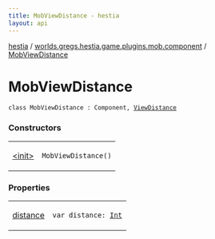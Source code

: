 ```yaml
---
title: MobViewDistance - hestia
layout: api
---
```


<div class='api-docs-breadcrumbs'><a href="../../index.html">hestia</a> / <a href="../index.html">worlds.gregs.hestia.game.plugins.mob.component</a> / <a href="./index.html">MobViewDistance</a></div>

# MobViewDistance

<div class="signature"><code><span class="keyword">class </span><span class="identifier">MobViewDistance</span>&nbsp;<span class="symbol">:</span>&nbsp;<span class="identifier">Component</span><span class="symbol">, </span><a href="../../worlds.gregs.hestia.game.plugins.core.components.map/-view-distance/index.html"><span class="identifier">ViewDistance</span></a></code></div>

### Constructors

<table class="api-docs-table">
<tbody>
<tr>
<td markdown="1">

<a href="-init-.html">&lt;init&gt;</a>


</td>
<td markdown="1">
<div class="signature"><code><span class="identifier">MobViewDistance</span><span class="symbol">(</span><span class="symbol">)</span></code></div>

</td>
</tr>
</tbody>
</table>

### Properties

<table class="api-docs-table">
<tbody>
<tr>
<td markdown="1">

<a href="distance.html">distance</a>


</td>
<td markdown="1">
<div class="signature"><code><span class="keyword">var </span><span class="identifier">distance</span><span class="symbol">: </span><a href="https://kotlinlang.org/api/latest/jvm/stdlib/kotlin/-int/index.html"><span class="identifier">Int</span></a></code></div>

</td>
</tr>
</tbody>
</table>
